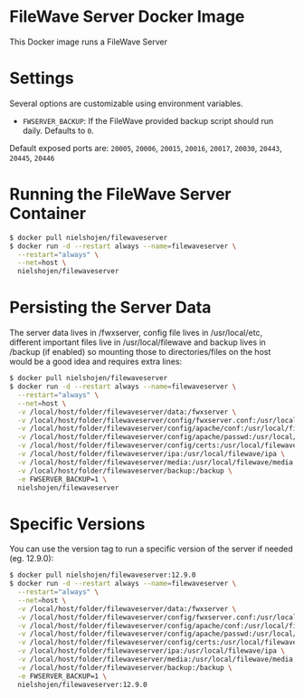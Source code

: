 # FileWave Server Docker Image

This Docker image runs a FileWave Server

# Settings

Several options are customizable using environment variables.

* ``FWSERVER_BACKUP``: If the FileWave provided backup script should run daily. Defaults to ``0``.

Default exposed ports are: ``20005``, ``20006``, ``20015``, ``20016``, ``20017``, ``20030``, ``20443``, ``20445``, ``20446``


# Running the FileWave Server Container

```bash
$ docker pull nielshojen/filewaveserver
$ docker run -d --restart always --name=filewaveserver \
  --restart="always" \
  --net=host \
  nielshojen/filewaveserver
```

# Persisting the Server Data

The server data lives in /fwxserver, config file lives in /usr/local/etc, different important files live in /usr/local/filewave and backup lives in /backup (if enabled) so mounting those to directories/files on the host would be a good idea and requires extra lines:
```bash
$ docker pull nielshojen/filewaveserver
$ docker run -d --restart always --name=filewaveserver \
  --restart="always" \
  --net=host \
  -v /local/host/folder/filewaveserver/data:/fwxserver \
  -v /local/host/folder/filewaveserver/config/fwxserver.conf:/usr/local/etc/fwxserver.conf \
  -v /local/host/folder/filewaveserver/config/apache/conf:/usr/local/filewave/apache/conf \
  -v /local/host/folder/filewaveserver/config/apache/passwd:/usr/local/filewave/apache/passwd \
  -v /local/host/folder/filewaveserver/config/certs:/usr/local/filewave/certs \
  -v /local/host/folder/filewaveserver/ipa:/usr/local/filewave/ipa \
  -v /local/host/folder/filewaveserver/media:/usr/local/filewave/media \
  -v /local/host/folder/filewaveserver/backup:/backup \
  -e FWSERVER_BACKUP=1 \
  nielshojen/filewaveserver
```

# Specific Versions

You can use the version tag to run a specific version of the server if needed (eg. 12.9.0):

```bash
$ docker pull nielshojen/filewaveserver:12.9.0
$ docker run -d --restart always --name=filewaveserver \
  --restart="always" \
  --net=host \
  -v /local/host/folder/filewaveserver/data:/fwxserver \
  -v /local/host/folder/filewaveserver/config/fwxserver.conf:/usr/local/etc/fwxserver.conf \
  -v /local/host/folder/filewaveserver/config/apache/conf:/usr/local/filewave/apache/conf \
  -v /local/host/folder/filewaveserver/config/apache/passwd:/usr/local/filewave/apache/passwd \
  -v /local/host/folder/filewaveserver/config/certs:/usr/local/filewave/certs \
  -v /local/host/folder/filewaveserver/ipa:/usr/local/filewave/ipa \
  -v /local/host/folder/filewaveserver/media:/usr/local/filewave/media \
  -v /local/host/folder/filewaveserver/backup:/backup \
  -e FWSERVER_BACKUP=1 \
  nielshojen/filewaveserver:12.9.0
```
